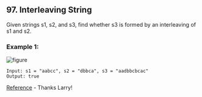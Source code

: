 ## 97. Interleaving String

Given strings s1, s2, and s3, find whether s3 is formed by an interleaving of s1 and s2.


### Example 1:

![figure](https://assets.leetcode.com/uploads/2020/09/02/interleave.jpg)

```
Input: s1 = "aabcc", s2 = "dbbca", s3 = "aadbbcbcac"
Output: true
```

[Reference](https://www.youtube.com/watch?v=cduXEA9zAaY) - Thanks Larry!
